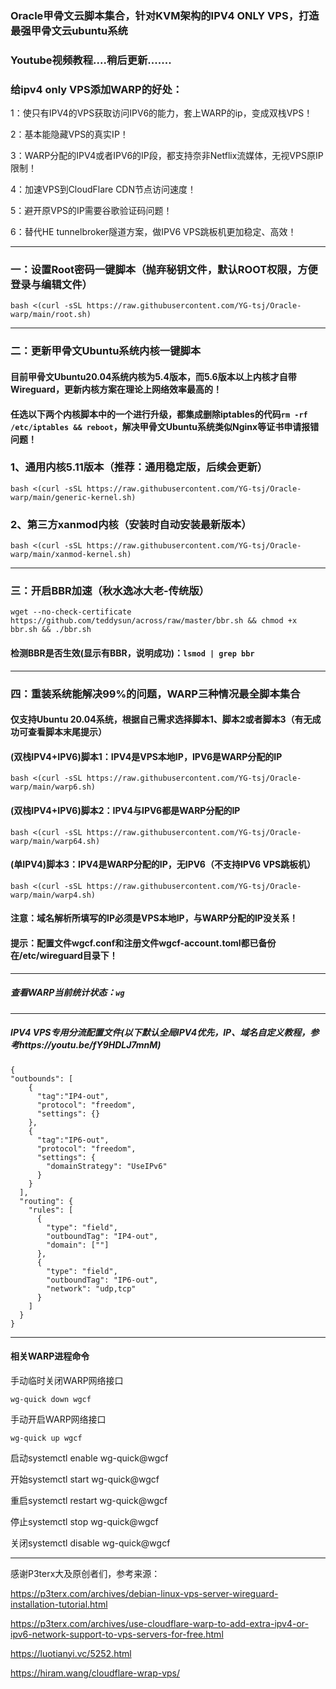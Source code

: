 ### Oracle甲骨文云脚本集合，针对KVM架构的IPV4 ONLY VPS，打造最强甲骨文云ubuntu系统

### Youtube视频教程....稍后更新.......

### 给ipv4 only VPS添加WARP的好处：

1：使只有IPV4的VPS获取访问IPV6的能力，套上WARP的ip，变成双栈VPS！

2：基本能隐藏VPS的真实IP！

3：WARP分配的IPV4或者IPV6的IP段，都支持奈非Netflix流媒体，无视VPS原IP限制！

4：加速VPS到CloudFlare CDN节点访问速度！

5：避开原VPS的IP需要谷歌验证码问题！

6：替代HE tunnelbroker隧道方案，做IPV6 VPS跳板机更加稳定、高效！

--------------------------------------------------------------------------------------------------------
### 一：设置Root密码一键脚本（抛弃秘钥文件，默认ROOT权限，方便登录与编辑文件）
```
bash <(curl -sSL https://raw.githubusercontent.com/YG-tsj/Oracle-warp/main/root.sh)
```
-----------------------------------------------------------------------------------------------------
### 二：更新甲骨文Ubuntu系统内核一键脚本

#### 目前甲骨文Ubuntu20.04系统内核为5.4版本，而5.6版本以上内核才自带Wireguard，更新内核方案在理论上网络效率最高的！

#### 任选以下两个内核脚本中的一个进行升级，都集成删除iptables的代码```rm -rf /etc/iptables && reboot```，解决甲骨文Ubuntu系统类似Nginx等证书申请报错问题！

### 1、通用内核5.11版本（推荐：通用稳定版，后续会更新）
```
bash <(curl -sSL https://raw.githubusercontent.com/YG-tsj/Oracle-warp/main/generic-kernel.sh)
```
### 2、第三方xanmod内核（安装时自动安装最新版本）
```
bash <(curl -sSL https://raw.githubusercontent.com/YG-tsj/Oracle-warp/main/xanmod-kernel.sh)
```
-------------------------------------------------------------------------------------------------------------
### 三：开启BBR加速（秋水逸冰大老-传统版）
```
wget --no-check-certificate https://github.com/teddysun/across/raw/master/bbr.sh && chmod +x bbr.sh && ./bbr.sh
```
#### 检测BBR是否生效(显示有BBR，说明成功)：```lsmod | grep bbr```
-------------------------------------------------------------------------------------------------------------
### 四：重装系统能解决99%的问题，WARP三种情况最全脚本集合

#### 仅支持Ubuntu 20.04系统，根据自己需求选择脚本1、脚本2或者脚本3（有无成功可查看脚本末尾提示）

#### (双栈IPV4+IPV6)脚本1：IPV4是VPS本地IP，IPV6是WARP分配的IP
```
bash <(curl -sSL https://raw.githubusercontent.com/YG-tsj/Oracle-warp/main/warp6.sh)
```
#### (双栈IPV4+IPV6)脚本2：IPV4与IPV6都是WARP分配的IP
```
bash <(curl -sSL https://raw.githubusercontent.com/YG-tsj/Oracle-warp/main/warp64.sh)
```
#### (单IPV4)脚本3：IPV4是WARP分配的IP，无IPV6（不支持IPV6 VPS跳板机）
```
bash <(curl -sSL https://raw.githubusercontent.com/YG-tsj/Oracle-warp/main/warp4.sh)
```

#### 注意：域名解析所填写的IP必须是VPS本地IP，与WARP分配的IP没关系！

#### 提示：配置文件wgcf.conf和注册文件wgcf-account.toml都已备份在/etc/wireguard目录下！

----------------------------------------------------------------------------------------------------
##### 查看WARP当前统计状态：```wg```

-------------------------------------------------------------------------------------------------------------

##### IPV4 VPS专用分流配置文件(以下默认全局IPV4优先，IP、域名自定义教程，参考https://youtu.be/fY9HDLJ7mnM)
```
{ 
"outbounds": [
    {
      "tag":"IP4-out",
      "protocol": "freedom",
      "settings": {}
    },
    {
      "tag":"IP6-out",
      "protocol": "freedom",
      "settings": {
        "domainStrategy": "UseIPv6" 
      }
    }
  ],
  "routing": {
    "rules": [
      {
        "type": "field",
        "outboundTag": "IP4-out",
        "domain": [""] 
      },
      {
        "type": "field",
        "outboundTag": "IP6-out",
        "network": "udp,tcp" 
      }
    ]
  }
}
``` 
-----------------------------------------------------------------------------------------------
#### 相关WARP进程命令

手动临时关闭WARP网络接口
```
wg-quick down wgcf
```
手动开启WARP网络接口 
```
wg-quick up wgcf
```

启动systemctl enable wg-quick@wgcf

开始systemctl start wg-quick@wgcf

重启systemctl restart wg-quick@wgcf

停止systemctl stop wg-quick@wgcf

关闭systemctl disable wg-quick@wgcf


---------------------------------------------------------------------------------------------------------------------

感谢P3terx大及原创者们，参考来源：
 
https://p3terx.com/archives/debian-linux-vps-server-wireguard-installation-tutorial.html

https://p3terx.com/archives/use-cloudflare-warp-to-add-extra-ipv4-or-ipv6-network-support-to-vps-servers-for-free.html

https://luotianyi.vc/5252.html

https://hiram.wang/cloudflare-wrap-vps/
